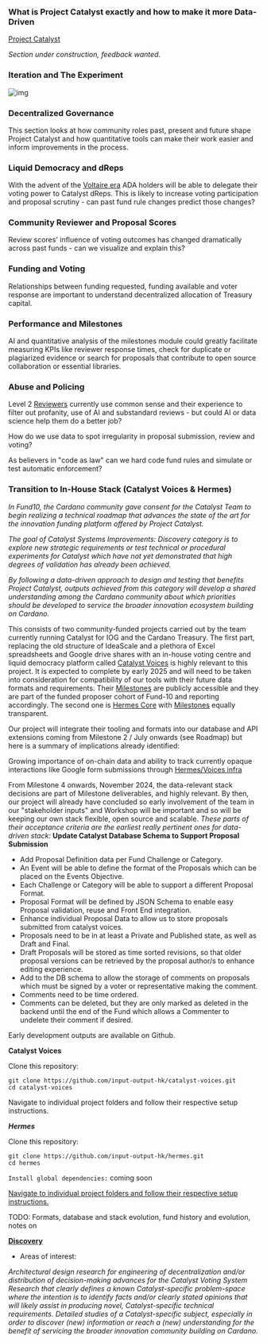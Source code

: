 ### What is Project Catalyst exactly and how to make it more Data-Driven
[Project Catalyst](https://projectcatalyst.io/)

*Section under construction, feedback wanted.*

### Iteration and The Experiment
![img](https://i.imgur.com/GSo0wpa.jpeg)

### Decentralized Governance
This section looks at how community roles past, present and future shape Project Catalyst and how quantitative tools can make their work easier and inform improvements in the process.

### Liquid Democracy and dReps
With the advent of the [Voltaire era](https://roadmap.cardano.org/en/voltaire/) ADA holders will be able to delegate their voting power to Catalyst dReps. This is likely to increase voting participation and proposal scrutiny - can past fund rule changes predict those changes?

### Community Reviewer and Proposal Scores
Review scores' influence of voting outcomes has changed dramatically across past funds - can we visualize and explain this?

### Funding and Voting
Relationships between funding requested, funding available and voter response are important to understand decentralized allocation of Treasury capital.

### Performance and Milestones
AI and quantitative analysis of the milestones module could greatly facilitate measuring KPIs like reviewer response times, check for duplicate or plagiarized evidence or search for proposals that contribute to open source collaboration or essential libraries.

### Abuse and Policing
Level 2 [Reviewers](https://docs.projectcatalyst.io/current-fund-basics/community-review-guidelines-fund12/community-reviewer-levels) currently use common sense and their experience to filter out profanity, use of AI and substandard reviews - but could AI or data science help them do a better job?

How do we use data to spot irregularity in proposal submission, review and voting?

As believers in "code as law" can we hard code fund rules and simulate or test automatic enforcement?


### Transition to In-House Stack (Catalyst Voices & Hermes)

*In Fund10, the Cardano community gave consent for the Catalyst Team to begin realizing a technical roadmap that advances the state of the art for the innovation funding platform offered by Project Catalyst.*

*The goal of Catalyst Systems Improvements: Discovery category is to explore new strategic requirements or test technical or procedural experiments for Catalyst which have not yet demonstrated that high degrees of validation has already been achieved.*

*By following a data-driven approach to design and testing that benefits Project Catalyst, outputs achieved from this category will develop a shared understanding among the Cardano community about which priorities should be developed to service the broader innovation ecosystem building on Cardano.*  

This consists of two community-funded projects carried out by the team currently running Catalyst for IOG and the Cardano Treasury. The first part, replacing the old structure of IdeaScale and a plethora of Excel spreadsheets and Google drive shares with an in-house voting centre and liquid democracy platform called [Catalyst Voices](https://projectcatalyst.io/funds/10/catalyst-systems-improvements/iog-catalyst-team-ideascale-replacement-and-web-browser-based-voting-centre-with-liquid-democracy-aka-catalyst-voices) is highly relevant to this project. It is expected to complete by early 2025 and will need to be taken into consideration for compatibility of our tools with their future data formats and requirements. Their [Milestones](https://milestones.projectcatalyst.io/projects/1000096) are publicly accessible and they are part of the funded proposer cohort of Fund-10 and reporting accordingly. The second one is [Hermes Core](https://projectcatalyst.io/funds/10/catalyst-systems-improvements/iog-catalyst-team-catalyst-ecosystem-accelerator-hermes-core-architecture-development) with [Milestones](https://milestones.projectcatalyst.io/projects/1000095) equally transparent.

Our project will integrate their tooling and formats into our database and API extensions coming from Milestone 2 / July onwards (see Roadmap) but here is a summary of implications already identified:

Growing importance of on-chain data and ability to track currently opaque interactions like Google form submissions through [Hermes/Voices infra](https://youtu.be/44z4_GznyBc?si=dO5LnQakbWOIals6&t=1033)

From Milestone 4 onwards, November 2024, the data-relevant stack decisions are part of Milestone deliverables, and highly relevant. By then, our project will already have concluded so early involvement of the team in our "stakeholder inputs" and Workshop will be important and so will be keeping our own stack flexible, open source and scalable.
*These parts of their acceptance criteria are the earliest really pertinent ones for data-driven stack:*
**Update Catalyst Database Schema to Support Proposal Submission**
* Add Proposal Definition data per Fund Challenge or Category.
* An Event will be able to define the format of the Proposals which can be placed on the Events Objective.
* Each Challenge or Category will be able to support a different Proposal Format.
* Proposal Format will be defined by JSON Schema to enable easy Proposal validation, reuse and Front End integration.
* Enhance individual Proposal Data to allow us to store proposals submitted from catalyst voices.
* Proposals need to be in at least a Private and Published state, as well as Draft and Final.
* Draft Proposals will be stored as time sorted revisions, so that older proposal versions can be retrieved by the proposal author/s to enhance editing experience.
* Add to the DB schema to allow the storage of comments on proposals which must be signed by a voter or representative making the comment.
* Comments need to be time ordered.
* Comments can be deleted, but they are only marked as deleted in the backend until the end of the Fund which allows a Commenter to undelete their comment if desired.

Early development outputs are available on Github.

**Catalyst Voices**

Clone this repository:

~~~
git clone https://github.com/input-output-hk/catalyst-voices.git
cd catalyst-voices
~~~

Navigate to individual project folders and follow their respective setup instructions.


***Hermes***

Clone this repository:
~~~
git clone https://github.com/input-output-hk/hermes.git
cd hermes
~~~

`Install global dependencies:`
coming soon

[Navigate to individual project folders and follow their respective setup instructions.](https://github.com/input-output-hk/hermes/tree/main/hermes#build-notes)


TODO: Formats, database and stack evolution, fund history and evolution, notes on 

**[Discovery](https://cardano.ideascale.com/c/campaigns/409/about)**

* Areas of interest:

*Architectural design research for engineering of decentralization and/or distribution of decision-making advances for the Catalyst Voting System
Research that clearly defines a known Catalyst-specific problem-space where the intention is to identify facts and/or clearly stated opinions that will likely assist in producing novel, Catalyst-specific technical requirements.*
*Detailed studies of a Catalyst-specific subject, especially in order to discover (new) information or reach a (new) understanding for the benefit of servicing the broader innovation community building on Cardano.*
